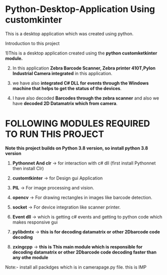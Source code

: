 # Python-Desktop-Application Using customkinter

This is a desktop application which was created using python.



Introduction to this project 

1)This is a desktop application created using the **python customketkinter module.**

2) In this application **Zebra Barcode Scanner, Zebra printer 410T,Pylon Industrial Camera integrated** in this application.

3) we have also **integrated C# DLL for events through the Windows machine that helps to get the status of the devices**.

4) I have also decoded **Barcodes through the zebra scanner** and also we have **decoded 2D Datamatrix which from camera**.







# FOLLOWING MODULES REQUIRED TO RUN THIS PROJECT



  **Note this project builds on Python 3.8 version, so install python 3.8 version**

  

1) **Pythonnet And clr** → for interaction with c# dll (first install Pythonnet then install Clr)

2) **customtkinter** → for Design gui Application

3) **PIL** → For image processing and vision.

4) **opencv** → For drawing rectangles in images like barcode detection.

5) **socket** → For device integration like scanner printer.

6) **Event dll** → which is getting c# events and getting to python code which makes responsive gui

7) **pylibdmtx** → **this is for decoding datamatrix or other 2Dbarcode code decoding**

8)  **zxingcpp** → **this is This main module which is responsible for decoding datamatrix or other 2Dbarcode code decoding faster than any othe module**


Note:- install all packdges which is in camerapage.py file. this is IMP





